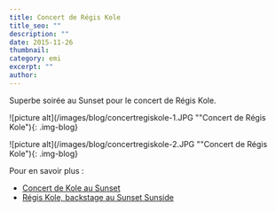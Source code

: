 ```yaml
---
title: Concert de Régis Kole
title_seo: ""
description: ""
date: 2015-11-26
thumbnail:
category: emi
excerpt: ""
author:
---
```


Superbe soirée au Sunset pour le concert de Régis Kole.

![picture alt](/images/blog/concertregiskole-1.JPG ""Concert de Régis Kole"){: .img-blog}

![picture alt](/images/blog/concertregiskole-2.JPG ""Concert de Régis Kole"){: .img-blog}

Pour en savoir plus :

- [Concert de Kole au Sunset](http://www.sunset-sunside.com/2015/11/artiste/1940/)
- [Régis Kole, backstage au Sunset Sunside](https://slate.adobe.com/a/4D69v/)
